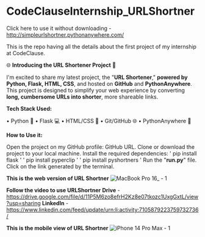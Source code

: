 # CodeClauseInternship_URLShortner
Click here to use it without downloading - http://simpleurlshortner.pythonanywhere.com/

This is the repo having all the details about the first project of my internship at CodeClause.

🌐 **Introducing the URL Shortener Project** 🚀

I'm excited to share my latest project, the "**URL Shortener**," **powered by Python, Flask, HTML, CSS**, and hosted on **GitHub** and **PythonAnywhere**. This project is designed to simplify your web experience by converting **long, cumbersome URLs into shorter**, more shareable links.

**Tech Stack Used:**

• Python 🐍
• Flask 💻
• HTML/CSS 🎨
• Git/GitHub 🌐
• PythonAnywhere 🚀

**How to Use it:**

Open the project on my GitHub profile: GitHub URL.
Clone or download the project to your local machine.
Install the required dependencies:
  ' pip install flask '
  ' pip install pyperclip '
  ' pip install pyshortners '
Run the "**run.py**" file.
Click on the link generated by the terminal.

**This is the web version of URL Shortner**
![MacBook Pro 16_ - 1](https://github.com/priyanshuv-raw/CodeClauseInternship_URLShortner/assets/102889190/0fab6fbb-69c3-479e-a038-d9bca2b00178)

**Follow the video to use URLShortner**
**Drive** - https://drive.google.com/file/d/11P5M6zo8efrH2Kz8e07tkozc1UxgGxtL/view?usp=sharing
**LinkedIn** - https://www.linkedin.com/feed/update/urn:li:activity:7105879223759732736/

**This is the mobile view of URL Shortner**
![iPhone 14 Pro Max - 1](https://github.com/priyanshuv-raw/CodeClauseInternship_URLShortner/assets/102889190/a61dc908-4d01-405d-a8f1-816f7230e875)




